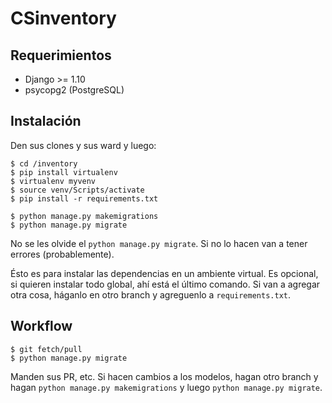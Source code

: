 # CSinventory

## Requerimientos
 * Django >= 1.10
 * psycopg2 (PostgreSQL)

## Instalación
Den sus clones y sus ward y luego:
```
$ cd /inventory
$ pip install virtualenv
$ virtualenv myvenv
$ source venv/Scripts/activate
$ pip install -r requirements.txt

$ python manage.py makemigrations
$ python manage.py migrate
```
No se les olvide el ```python manage.py migrate```. Si no lo hacen van a tener errores (probablemente).

Ésto es para instalar las dependencias en un ambiente virtual. Es opcional, si quieren instalar todo global, ahí está el último comando. Si van a agregar otra cosa, háganlo en otro branch y agreguenlo a ```requirements.txt```.

## Workflow
```
$ git fetch/pull
$ python manage.py migrate
```
Manden sus PR, etc. Si hacen cambios a los modelos, hagan otro branch y hagan ```python manage.py makemigrations``` y luego ```python manage.py migrate```.
